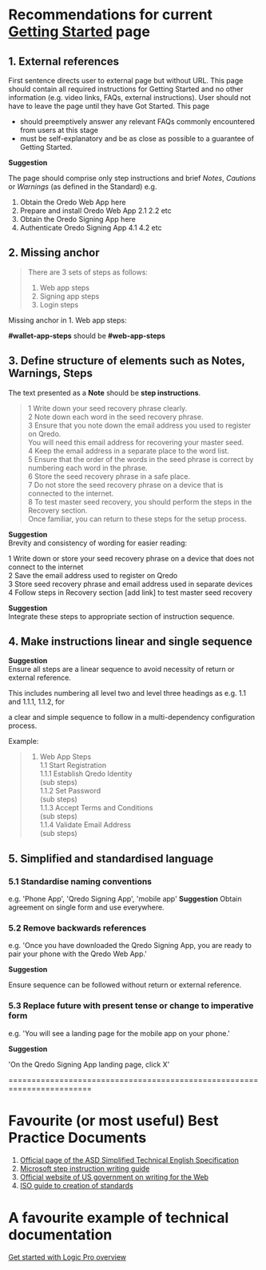 # Recommendations for current [Getting Started](https://support.qredo.com/docs/Getting%20Started) page
 

## 1. External references
First sentence directs user to external page but without URL. This page should contain all 
required instructions for Getting Started and no other information (e.g. video links, 
FAQs, external instructions). 
User should not have to leave the page until they have Got Started.
This page  
- should preemptively answer any relevant FAQs commonly encountered from users at this stage
- must be self-explanatory and be as close as possible to a guarantee of Getting Started.

 **Suggestion** 

The page should comprise only step instructions and brief *Notes*, *Cautions* or *Warnings* (as defined in the Standard)
e.g.
1. Obtain the Oredo Web App here
2. Prepare and install Oredo Web App
    2.1 
    2.2 etc
3. Obtain the Oredo Signing App here
4. Authenticate Oredo Signing App
    4.1
    4.2 etc

## 2. Missing anchor
> There are 3 sets of steps as follows:
> 1.	Web app steps       
> 2.	Signing app steps
> 3.	Login steps

Missing anchor in 1. Web app steps: 

**#wallet-app-steps** should be **#web-app-steps**

## 3. Define structure of elements such as Notes, Warnings, Steps

The text presented as a **Note** should be **step instructions**.
>1 Write down your seed recovery phrase clearly. <BR>
>2 Note down each word in the seed recovery phrase. <BR>
>3 Ensure that you note down the email address you used to register on Qredo. <BR>
> You will need this email address for recovering your master seed.<BR>
>4 Keep the email address in a separate place to the word list.<BR>
>5 Ensure that the order of the words in the seed phrase is correct by numbering each word in the phrase.<BR>
>6 Store the seed recovery phrase in a safe place.<BR>
>7 Do not store the seed recovery phrase on a device that is connected to the internet.<BR>
>8 To test master seed recovery, you should perform the steps in the Recovery section. <BR>
> Once familiar, you can return to these steps for the setup process.

**Suggestion** <BR>
Brevity and consistency of wording for easier reading:

1 Write down or store your seed recovery phrase on a device that does not connect to the internet<BR>
2 Save the email address used to register on Qredo<BR>
3 Store seed recovery phrase and email address used in separate devices<BR>
4 Follow steps in Recovery section [add link] to test master seed recovery<BR>

**Suggestion** <BR>
Integrate these steps to appropriate section of instruction sequence.

## 4. Make instructions linear and single sequence
**Suggestion** <BR>
Ensure all steps are a linear sequence to avoid necessity of return or external reference. 

This includes numbering all level two and level three headings as e.g. 1.1 and 1.1.1, 1.1.2, for 

a clear and simple sequence to follow in a multi-dependency configuration process.

Example:
> 1. Web App Steps<BR>
> 1.1 Start Registration<BR>
> 1.1.1 Establish Qredo Identity<BR>
> (sub steps)<BR>
> 1.1.2 Set Password<BR>
> (sub steps)<BR>
> 1.1.3 Accept Terms and Conditions<BR>
> (sub steps)<BR>
> 1.1.4 Validate Email Address<BR>
> (sub steps)<BR>


## 5. Simplified and standardised language 
### 5.1  Standardise naming conventions
e.g. 'Phone App',  'Qredo Signing App', 'mobile app' 
**Suggestion** 
Obtain agreement on single form and use everywhere.

### 5.2 Remove backwards references
e.g.  'Once you have downloaded the Qredo Signing App, you are ready to pair your phone with the Qredo Web App.'

**Suggestion** 

Ensure sequence can be followed without return or external reference.

### 5.3 Replace future with present tense or change to imperative form
e.g.  'You will see a landing page for the mobile app on your phone.'

**Suggestion** 

'On the Qredo Signing App landing page, click X'


========================================================================

# Favourite (or most useful) Best Practice Documents
1. [Official page of the ASD Simplified Technical English Specification](http://asd-ste100.org/)
2. [Microsoft step instruction writing guide](https://docs.microsoft.com/en-us/style-guide/procedures-instructions/writing-step-by-step-instructions)
3. [Official website of US government on writing for the Web](https://www.plainlanguage.gov/guidelines/web/)
4. [ISO guide to creation of standards](https://www.iso.org/files/live/sites/isoorg/files/archive/pdf/en/how-to-write-standards.pdf)


# A favourite example of technical documentation
[Get started with Logic Pro overview](https://support.apple.com/en-gb/guide/logicpro/lgcpca46988d/mac)




